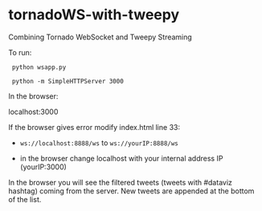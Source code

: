 # tornadoWS-with-tweepy
Combining Tornado WebSocket and Tweepy Streaming

To run:

<code> python wsapp.py </code>

<code> python -m SimpleHTTPServer 3000 </code>

In the browser:

localhost:3000

If the browser gives error modify index.html line 33: 

*  <code>ws://localhost:8888/ws</code> to <code>ws://yourIP:8888/ws</code>
  
*  in the browser change localhost with your internal address IP (yourIP:3000)

In the browser you will see the filtered tweets (tweets with #dataviz hashtag) coming from the server. New tweets are appended at the bottom of the list.





